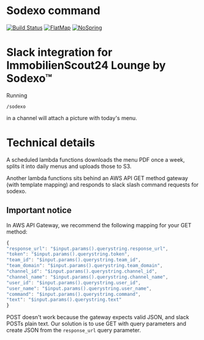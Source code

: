 # Sodexo command
[![Build Status](https://travis-ci.org/Scout24/slack-sodexo.svg?branch=master)](https://travis-ci.org/Scout24/slack-sodexo)
[![FlatMap](https://img.shields.io/badge/flatmap-certified-brightgreen.svg)](https://github.com/Scout24/slack-sodexo)
[![NoSpring](https://img.shields.io/badge/spring-absent-brightgreen.svg)](https://github.com/Scout24/slack-sodexo)

# Slack integration for ImmobilienScout24 Lounge by Sodexo™
Running

```irc
/sodexo
```

in a channel will attach a picture with today's menu.

# Technical details
A scheduled lambda functions downloads the menu PDF once a week, splits it into daily menus and uploads those to S3.

Another lambda functions sits behind an AWS API GET method gateway (with template mapping) and responds to slack slash command requests for sodexo.

## Important notice
In AWS API Gateway, we recommend the following mapping for your GET method:

```javascript
{
"response_url": "$input.params().querystring.response_url",
"token": "$input.params().querystring.token",
"team_id": "$input.params().querystring.team_id",
"team_domain": "$input.params().querystring.team_domain",
"channel_id": "$input.params().querystring.channel_id",
"channel_name": "$input.params().querystring.channel_name",
"user_id": "$input.params().querystring.user_id",
"user_name": "$input.params().querystring.user_name",
"command": "$input.params().querystring.command",
"text": "$input.params().querystring.text"
}
```

POST doesn't work because the gateway expects valid JSON, and slack POSTs plain text. Our solution is to use GET with query parameters and create JSON from the `response_url` query parameter.
